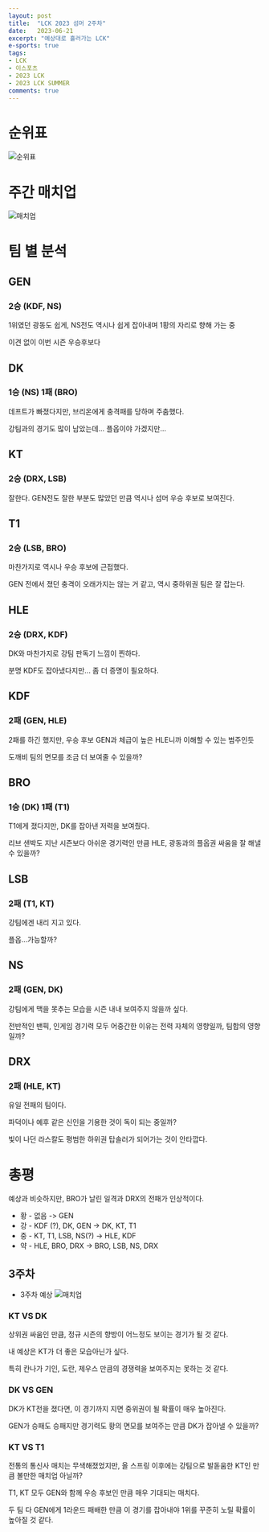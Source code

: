 ```yaml
---
layout: post
title:  "LCK 2023 섬머 2주차"
date:   2023-06-21
excerpt: "예상대로 흘러가는 LCK"
e-sports: true
tags:
- LCK
- 이스포츠
- 2023 LCK
- 2023 LCK SUMMER
comments: true
---
```


# 순위표

![순위표](../img/2023/lck/summer_week2.jpg)

# 주간 매치업

![매치업](../img/2023/lck/summer_week2_matchup.png)

# 팀 별 분석

## GEN

### 2승 (KDF, NS)

1위였던 광동도 쉽게, NS전도 역시나 쉽게 잡아내며 1황의 자리로 향해 가는 중

이견 없이 이번 시즌 우승후보다

## DK

### 1승 (NS) 1패 (BRO)

데프트가 빠졌다지만, 브리온에게 충격패를 당하며 주춤했다.

강팀과의 경기도 많이 남았는데... 플옵이야 가겠지만... 

## KT

### 2승 (DRX, LSB)

잘한다. GEN전도 잘한 부분도 많았던 만큼 역시나 섬머 우승 후보로 보여진다.

## T1

### 2승 (LSB, BRO)

마찬가지로 역시나 우승 후보에 근접했다.

GEN 전에서 졌던 충격이 오래가지는 않는 거 같고, 역시 중하위권 팀은 잘 잡는다.

## HLE

### 2승 (DRX, KDF)

DK와 마찬가지로 강팀 판독기 느낌이 찐하다.

분명 KDF도 잡아냈다지만... 좀 더 증명이 필요하다.

## KDF

### 2패 (GEN, HLE)

2패를 하긴 했지만, 우승 후보 GEN과 체급이 높은 HLE니까 이해할 수 있는 범주인듯

도깨비 팀의 면모를 조금 더 보여줄 수 있을까?

## BRO

### 1승 (DK) 1패 (T1)

T1에게 졌다지만, DK를 잡아낸 저력을 보여줬다.

리브 샌박도 지난 시즌보다 아쉬운 경기력인 만큼 HLE, 광동과의 플옵권 싸움을 잘 해낼 수 있을까?

## LSB

### 2패 (T1, KT)

강팀에겐 내리 지고 있다.

플옵...가능할까?

## NS

### 2패 (GEN, DK)

강팀에게 맥을 못추는 모습을 시즌 내내 보여주지 않을까 싶다.

전반적인 밴픽, 인게임 경기력 모두 어중간한 이유는 전력 자체의 영향일까, 팀합의 영향일까?

## DRX

### 2패 (HLE, KT)

유일 전패의 팀이다.

파덕이나 예후 같은 신인을 기용한 것이 독이 되는 중일까?

빛이 나던 라스칼도 평범한 하위권 탑솔러가 되어가는 것이 안타깝다.

# 총평

예상과 비슷하지만, BRO가 날린 일격과 DRX의 전패가 인상적이다.

* 황 - 없음 -> GEN
* 강 - KDF (?), DK, GEN -> DK, KT, T1
* 중 - KT, T1, LSB, NS(?) -> HLE, KDF
* 약 - HLE, BRO, DRX -> BRO, LSB, NS, DRX


## 3주차

* 3주차 예상
    ![매치업](../img/2023/lck/summer_week3_matchup.png)

### KT VS DK

상위권 싸움인 만큼, 정규 시즌의 향방이 어느정도 보이는 경기가 될 것 같다.

내 예상은 KT가 더 좋은 모습아닌가 싶다.

특히 칸나가 기인, 도란, 제우스 만큼의 경쟁력을 보여주지는 못하는 것 같다.

### DK VS GEN

DK가 KT전을 졌다면, 이 경기까지 지면 중위권이 될 확률이 매우 높아진다.

GEN가 승패도 승패지만 경기력도 황의 면모를 보여주는 만큼 DK가 잡아낼 수 있을까?

### KT VS T1

전통의 통신사 매치는 무색해졌었지만, 올 스프링 이후에는 강팀으로 발돋움한 KT인 만큼 볼만한 매치업 아닐까?

T1, KT 모두 GEN와 함께 우승 후보인 만큼 매우 기대되는 매치다.

두 팀 다 GEN에게 1라운드 패배한 만큼 이 경기를 잡아내야 1위를 꾸준히 노릴 확률이 높아질 것 같다.